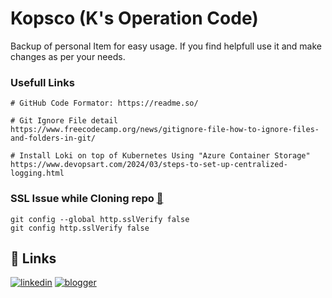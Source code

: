 # Kopsco (K's Operation Code)
Backup of personal Item for easy usage. If you find helpfull use it and make changes as per your needs.


### Usefull Links
```
# GitHub Code Formator: https://readme.so/

# Git Ignore File detail
https://www.freecodecamp.org/news/gitignore-file-how-to-ignore-files-and-folders-in-git/

# Install Loki on top of Kubernetes Using "Azure Container Storage"
https://www.devopsart.com/2024/03/steps-to-set-up-centralized-logging.html
```

### SSL Issue while Cloning repo [🔗](https://stackoverflow.com/questions/3777075/ssl-certificate-rejected-trying-to-access-github-over-https-behind-firewall) 
```
git config --global http.sslVerify false
git config http.sslVerify false
```


## 🔗 Links
[![linkedin](https://img.shields.io/badge/linkedin-0A66C2?style=for-the-badge&logo=linkedin&logoColor=white)](https://www.linkedin.com/in/joshi-karan/)
[![blogger](https://img.shields.io/badge/blogger-1DA1F2?style=for-the-badge&logo=blogger&logoColor=white)](https://www.itblizz.in)